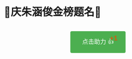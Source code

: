 # 🎉庆朱涵俊金榜题名🎉

<script setup>
import { ref, reactive, onMounted } from 'vue'

const supportCount = ref(0)
const clickQueue = ref(0) // 点击队列计数
const plusOnes = reactive([]) // 存储多个+1特效，但控制显示时机
const clickCount = ref(0) // 当前会话的点击计数
const showEasterEgg = ref(false) // 是否显示彩蛋
const easterEggType = ref('') // 彩蛋类型：'211' 或 '985'

onMounted(() => {
  // 从localStorage获取已存储的助力数
  const count = localStorage.getItem('zhj-support-count')
  supportCount.value = count ? parseInt(count) : 0
})

// 处理点击队列的函数
const processClickQueue = () => {
  if (clickQueue.value <= 0) return
  
  // 减少队列计数
  clickQueue.value--
  
  // 创建新的+1特效
  const id = Date.now()
  const xOffset = Math.random() * 30 - 15 // 小范围随机水平偏移
  
  plusOnes.push({ id, x: xOffset })
  
  // 移除旧的特效
  setTimeout(() => {
    const index = plusOnes.findIndex(item => item.id === id)
    if (index !== -1) {
      plusOnes.splice(index, 1)
    }
    
    // 如果队列中还有点击，继续处理
    if (clickQueue.value > 0) {
      setTimeout(processClickQueue, 100) // 每100ms处理一次队列
    }
  }, 200) // 特效持续时间
}

// 触发彩蛋效果
const triggerEasterEgg = (type) => {
  easterEggType.value = type
  showEasterEgg.value = true
  
  // 3秒后隐藏彩蛋
  setTimeout(() => {
    showEasterEgg.value = false
  }, 3000)
}

const addSupport = () => {
  // 增加点击队列计数
  clickQueue.value++
  
  // 增加当前会话的点击计数
  clickCount.value++
  
  // 增加总助力数并保存到localStorage
  supportCount.value++
  localStorage.setItem('zhj-support-count', supportCount.value.toString())
  
  // 检查是否触发彩蛋
  if (clickCount.value === 10) {
    triggerEasterEgg('211')
  } else if (clickCount.value === 985) {
    triggerEasterEgg('985')
  }
  
  // 如果这是队列中的第一个点击，立即开始处理
  if (clickQueue.value === 1) {
    processClickQueue()
  }
}
</script>

<div class="support-container">
  <button 
    class="support-button" 
    @click="addSupport"
    :class="{ 'egg211-active': easterEggType === '211' && showEasterEgg, 
              'egg985-active': easterEggType === '985' && showEasterEgg }"
  >
    点击助力 👍
    <span 
      v-for="plusOne in plusOnes" 
      :key="plusOne.id" 
      class="plus-one"
      :style="{left: `calc(50% + ${plusOne.x}px)`}"
    >
      +1
    </span>
  </button>
  
  <!-- 彩蛋弹框 -->
  <div v-if="showEasterEgg" class="easter-egg" :class="easterEggType">
    <template v-if="easterEggType === '211'">
      <div class="egg-content egg211">
        <div class="egg-title">哈哈哈,被你发现了,算你厉害</div>
        <div class="egg-text">你点击了211下</div>
      </div>
    </template>
    <template v-else-if="easterEggType === '985'">
      <div class="egg-content egg985">
        <div class="egg-title">兄弟</div>
        <div class="egg-text">你点击了985下</div>
        <div class="fireworks"></div>
      </div>
    </template>
  </div>
</div>

<style>
.support-container {
  text-align: center;
  margin: 30px 0;
  position: relative;
}

.support-button {
  background-color: #4CAF50;
  border: none;
  color: white;
  padding: 15px 32px;
  text-align: center;
  text-decoration: none;
  display: inline-block;
  font-size: 16px;
  margin: 4px 2px;
  cursor: pointer;
  border-radius: 4px;
  transition: all 0.15s ease;
  position: relative;
  overflow: visible;
}

.support-button:hover {
  background-color: #45a049;
}

.support-button:active {
  transform: scale(0.98);
  box-shadow: 0 0 5px rgba(76, 175, 80, 0.5);
}

/* +1渐变效果 */
.plus-one {
  position: absolute;
  top: 0;
  transform: translateX(-50%);
  color: #ff4500;
  font-weight: bold;
  font-size: 18px;
  pointer-events: none;
  animation: float-up 0.2s ease-out forwards;
  text-shadow: 0 1px 2px rgba(0,0,0,0.1);
  white-space: nowrap;
  z-index: 10;
}

@keyframes float-up {
  0% {
    top: 30%;
    opacity: 0;
    transform: translateX(-50%) scale(0.8);
  }
  
  30% {
    opacity: 1;
    transform: translateX(-50%) scale(1.1);
  }
  
  100% {
    top: -15px;
    opacity: 0;
    transform: translateX(-50%) scale(1);
  }
}

/* 彩蛋样式 */
.easter-egg {
  position: fixed;
  top: 50%;
  left: 50%;
  transform: translate(-50%, -50%);
  z-index: 1000;
  animation: popup 0.5s ease-out;
}

.egg-content {
  padding: 25px;
  border-radius: 12px;
  box-shadow: 0 5px 25px rgba(0, 0, 0, 0.2);
  text-align: center;
  min-width: 300px;
}

.egg-title {
  font-size: 24px;
  font-weight: bold;
  margin-bottom: 15px;
}

.egg-text {
  font-size: 18px;
  margin-top: 10px;
}

/* 211彩蛋样式 */
.egg211-active {
  background-color: #1e88e5;
  box-shadow: 0 0 15px rgba(30, 136, 229, 0.7);
}

.egg211 {
  background: linear-gradient(135deg, #e3f2fd, #bbdefb);
  border: 2px solid #1e88e5;
  color: #0d47a1;
}

/* 985彩蛋样式 */
.egg985-active {
  background: linear-gradient(45deg, #f57f17, #ffb300);
  box-shadow: 0 0 20px rgba(255, 193, 7, 0.8);
}

.egg985 {
  background: linear-gradient(135deg, #fff8e1, #ffe082);
  border: 2px solid #ffb300;
  color: #e65100;
  position: relative;
  overflow: hidden;
}

/* 烟花效果 */
.fireworks {
  position: absolute;
  top: 0;
  left: 0;
  width: 100%;
  height: 100%;
  z-index: -1;
  overflow: hidden;
}

.fireworks::before,
.fireworks::after {
  content: '';
  position: absolute;
  width: 5px;
  height: 5px;
  border-radius: 50%;
  box-shadow: 
    -80px -15px 0 #f44336,
    80px -15px 0 #2196f3,
    0 -50px 0 #ffeb3b,
    -50px 50px 0 #4caf50,
    50px 50px 0 #9c27b0,
    -80px 80px 0 #ff9800,
    80px 80px 0 #795548,
    0 100px 0 #607d8b;
  animation: fireworks 2s infinite;
}

.fireworks::after {
  animation-delay: 0.25s;
}

@keyframes fireworks {
  0% {
    transform: scale(0);
    opacity: 0;
  }
  50% {
    transform: scale(1);
    opacity: 1;
  }
  100% {
    transform: scale(1.5);
    opacity: 0;
  }
}

@keyframes popup {
  0% {
    transform: translate(-50%, -50%) scale(0.5);
    opacity: 0;
  }
  70% {
    transform: translate(-50%, -50%) scale(1.1);
    opacity: 1;
  }
  100% {
    transform: translate(-50%, -50%) scale(1);
    opacity: 1;
  }
}
</style>